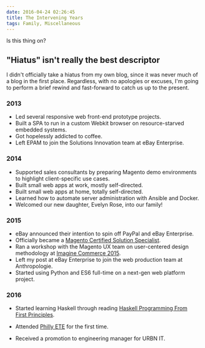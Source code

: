 ```yaml
---
date: 2016-04-24 02:26:45
title: The Intervening Years
tags: Family, Miscellaneous
---
```


Is this thing on?

## "Hiatus" isn't really the best descriptor

I didn't officially take a hiatus from my own blog, since it was never much of
a blog in the first place. Regardless, with no apologies or excuses, I'm going
to perform a brief rewind and fast-forward to catch us up to the present.

### 2013

- Led several responsive web front-end prototype projects.
- Built a SPA to run in a custom Webkit browser on resource-starved embedded
systems.
- Got hopelessly addicted to coffee.
- Left EPAM to join the Solutions Innovation team at eBay Enterprise.

### 2014

- Supported sales consultants by preparing Magento demo environments to
highlight client-specific use cases.
- Built small web apps at work, mostly self-directed.
- Built small web apps at home, totally self-directed.
- Learned how to automate server administration with Ansible and Docker.
- Welcomed our new daughter, Evelyn Rose, into our family!

### 2015

- eBay announced their intention to spin off PayPal and eBay Enterprise.  
- Officially became a [Magento Certified Solution Specialist][2].
- Ran a workshop with the Magento UX team on user-centered design methodology
at [Imagine Commerce 2015][1].
- Left my post at eBay Enterprise to join the web production team at
Anthropologie.
- Started using Python and ES6 full-time on a next-gen web platform project.

### 2016

- Started learning Haskell through reading [Haskell Programming From First
Principles][3].
- Attended [Philly ETE][4] for the first time.
- Received a promotion to engineering manager for URBN IT.

  [1]: https://magento.com/company/events/imagine-commerce-2015
  [2]: https://www.magentocommerce.com/certification/directory/dev/1584395/
  [3]: http://haskellbook.com/
  [4]: http://2016.phillyemergingtech.com/
